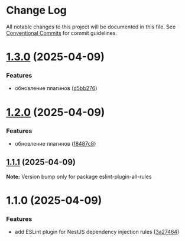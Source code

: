 # Change Log

All notable changes to this project will be documented in this file.
See [Conventional Commits](https://conventionalcommits.org) for commit guidelines.

# [1.3.0](https://github.com/Lomtiqkqkq/eslint-custom-plugins/compare/eslint-plugin-all-rules@1.2.0...eslint-plugin-all-rules@1.3.0) (2025-04-09)


### Features

* обновление плагинов ([d5bb276](https://github.com/Lomtiqkqkq/eslint-custom-plugins/commit/d5bb276df4357422e0c235bf1b1c09479e49b34a))





# [1.2.0](https://github.com/Lomtiqkqkq/eslint-custom-plugins/compare/eslint-plugin-all-rules@1.1.1...eslint-plugin-all-rules@1.2.0) (2025-04-09)


### Features

* обновление плагинов ([f8487c8](https://github.com/Lomtiqkqkq/eslint-custom-plugins/commit/f8487c89046a750b2360687b68cd14778d5e8d6f))





## [1.1.1](https://github.com/Lomtiqkqkq/eslint-custom-plugins/compare/eslint-plugin-all-rules@1.1.0...eslint-plugin-all-rules@1.1.1) (2025-04-09)

**Note:** Version bump only for package eslint-plugin-all-rules





# 1.1.0 (2025-04-09)


### Features

* add ESLint plugin for NestJS dependency injection rules ([3a27464](https://github.com/Lomtiqkqkq/eslint-custom-plugins/commit/3a2746479349a6cfed903690cc5f0829e133ad29))

